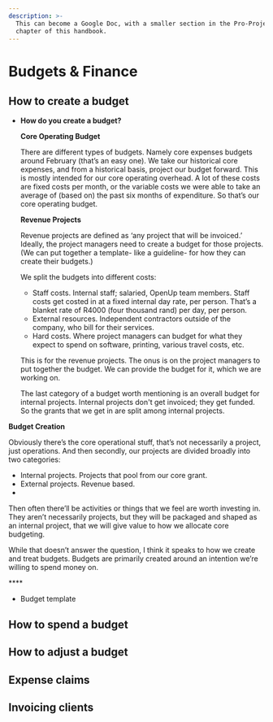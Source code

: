 ```yaml
---
description: >-
  This can become a Google Doc, with a smaller section in the Pro-Project
  chapter of this handbook.
---
```


# Budgets & Finance

## How to create a budget

* **How do you create a budget?**  


  **Core Operating Budget**

  There are different types of budgets. Namely core expenses budgets around February \(that’s an easy one\). We take our historical core expenses, and from a historical  basis, project our budget forward. This is mostly intended for our core operating overhead. A lot of these costs are fixed costs per month, or the variable costs we were able to take an average of \(based on\) the past six months of expenditure. So that’s our core operating budget.   


  **Revenue Projects**

  Revenue projects are defined as ‘any project that will be invoiced.’ Ideally, the project managers need to create a budget for those projects. \(We can put together a template- like a guideline- for how they can create their budgets.\)  


  We split the budgets into different costs:  


  * Staff costs. Internal staff; salaried, OpenUp team members. Staff costs get costed in at a fixed internal day rate, per person. That’s a blanket rate of R4000 \(four thousand rand\) per day, per person.
  * External resources. Independent contractors outside of the company, who bill for their services. 
  * Hard costs. Where project managers can budget for what they expect to spend on software, printing, various travel costs, etc. 

  This is for the revenue projects. The onus is on the project managers to put together the budget. We can provide the budget for it, which we are working on.   


  The last category of a budget worth mentioning is an overall budget for internal projects. Internal projects don't get invoiced; they get funded. So the grants that we get in are split among internal projects. 

**Budget Creation**

Obviously there’s the core operational stuff, that’s not necessarily a project, just operations. And then secondly, our projects are divided broadly into two categories:   


* Internal projects. Projects that pool from our core grant. 
* External projects. Revenue based. 
* 
Then often there’ll be activities or things that we feel are worth investing in. They aren’t necessarily projects, but they will be packaged and shaped as an internal project, that we will give value to how we allocate core budgeting.   


While that doesn’t answer the question, I think it speaks to how we create and treat budgets. Budgets are primarily created around an intention we’re willing to spend money on.   


\*\*\*\*

* Budget template

## How to spend a budget

## How to adjust a budget

## Expense claims

## Invoicing clients

